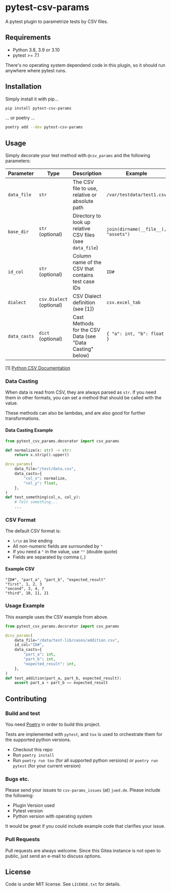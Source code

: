 # pytest-csv-params

A pytest plugin to parametrize tests by CSV files.

## Requirements
 
- Python 3.8, 3.9 or 3.10
- pytest >= 7.1

There's no operating system dependend code in this plugin, so it should run anywhere where pytest runs.

## Installation

Simply install it with pip...

```bash
pip install pytest-csv-params
```

... or poetry ...

```bash
poetry add --dev pytest-csv-params
```

## Usage

Simply decorate your test method with `@csv_params` and the following parameters:

| Parameter    | Type                     | Description                                               | Example                             |
|--------------|--------------------------|-----------------------------------------------------------|-------------------------------------|
| `data_file`  | `str`                    | The CSV file to use, relative or absolute path            | `/var/testdata/test1.csv`           |
| `base_dir`   | `str` (optional)         | Directory to look up relative CSV files (see `data_file`) | `join(dirname(__file__), "assets")` |
| `id_col`     | `str` (optional)         | Column name of the CSV that contains test case IDs        | `ID#`                               |
| `dialect`    | `csv.Dialect` (optional) | CSV Dialect definition (see [1])                          | `csv.excel_tab`                     |
| `data_casts` | `dict` (optional)        | Cast Methods for the CSV Data (see "Data Casting" below)  | `{ "a": int, "b": float }`          |

[1] [Python CSV Documentation](https://docs.python.org/3/library/csv.html#dialects-and-formatting-parameters)

### Data Casting

When data is read from CSV, they are always parsed as `str`. If you need them in other formats, you can set a method that should be called with the value.

These methods can also be lambdas, and are also good for further transformations.

#### Data Casting Example

```python
from pytest_csv_params.decorator import csv_params

def normalize(x: str) -> str:
    return x.strip().upper()

@csv_params(
    data_file="/test/data.csv",
    data_casts={
        "col_x": normalize,
        "col_y": float,
    },
)
def test_something(col_x, col_y):
    # Test something...
    ...
```

### CSV Format

The default CSV format is:

- `\r\n` as line ending
- All non-numeric fields are surrounded by `"`
- If you need a `"` in the value, use `""` (double quote)
- Fields are separated by comma (`,`)

#### Example CSV

```text
"ID#", "part_a", "part_b", "expected_result"
"first", 1, 2, 3
"second", 3, 4, 7
"third", 10, 11, 21
```

### Usage Example

This example uses the CSV example from above.

```python
from pytest_csv_params.decorator import csv_params

@csv_params(
    data_file="/data/test-lib/cases/addition.csv",
    id_col="ID#",
    data_casts={
        "part_a": int,
        "part_b": int,
        "expected_result": int,
    },
)
def test_addition(part_a, part_b, expected_result):
    assert part_a + part_b == expected_result
```

## Contributing

### Build and test

You need [Poetry](https://python-poetry.org/) in order to build this project.

Tests are implemented with `pytest`, and `tox` is used to orchestrate them for the supported python versions. 

- Checkout this repo
- Run `poetry install`
- Run `poetry run tox` (for all supported python versions) or `poetry run pytest` (for your current version)

### Bugs etc.

Please send your issues to `csv-params_issues` (at) `jued.de`. Please include the following:

- Plugin Version used
- Pytest version
- Python version with operating system

It would be great if you could include example code that clarifies your issue.

### Pull Requests

Pull requests are always welcome. Since this Gitea instance is not open to public, just send an e-mail to discuss options.

## License

Code is under MIT license. See `LICENSE.txt` for details.
